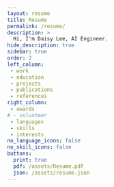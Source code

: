 ```yaml
---
layout: resume
title: Resume
permalink: /resume/
description: >
  Hi, I'm Daisy Lee, AI Engineer.
hide_description: true
sidebar: true
order: 2
left_column:
 - work
 - education
 - projects
 - publications
 - references
right_column:
 - awards
# - volunteer
 - languages
 - skills
 - interests
no_language_icons: false
no_skill_icons: false
buttons:
  print: true
  pdf: /assets/Resume.pdf
  json: /assets/resume.json
---
```

